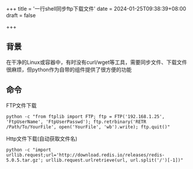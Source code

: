 +++
title = '一行shell同步ftp下载文件'
date = 2024-01-25T09:38:39+08:00
draft = false

+++

## 背景

在干净的Linux或容器中，有时没有curl/wget等工具，需要同步文件、下载文件很麻烦，但python作为自带的组件提供了很方便的功能

## 命令

FTP文件下载 

~~~shell
python -c "from ftplib import FTP; ftp = FTP('192.168.1.25', 'FtpUserName', 'FtpUserPasswd'); ftp.retrbinary('RETR /Path/To/YourFile', open('YourFile', 'wb').write); ftp.quit()"
~~~

Http文件下载(自动获取文件名)

~~~shell
python -c "import urllib.request;url='http://download.redis.io/releases/redis-5.0.5.tar.gz'; urllib.request.urlretrieve(url, url.split('/')[-1])"
~~~

